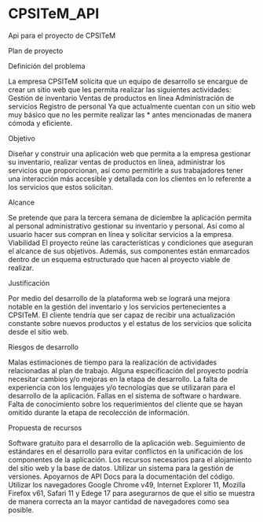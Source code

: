 # CPSITeM_API
Api para el proyecto de CPSITeM


Plan de proyecto

Definición del problema

La empresa CPSITeM solicita que un equipo de desarrollo se encargue de crear un sitio web que les permita realizar las siguientes actividades:
Gestión de inventario
Ventas de productos en línea
Administración de servicios
Registro de personal
Ya que actualmente cuentan con un sitio web muy básico que no les permite realizar las * antes mencionadas de manera cómoda y eficiente.


Objetivo

Diseñar y construir una aplicación web que permita a la empresa gestionar su inventario, realizar ventas de productos en línea, administrar los servicios que proporcionan, así como permitirle a sus trabajadores tener una interacción más accesible y detallada con los clientes en lo referente a los servicios que estos solicitan.


Alcance

Se pretende que para la tercera semana de diciembre la aplicación permita al personal administrativo gestionar su inventario y personal. Así como al usuario hacer sus compran en línea y solicitar servicios a la empresa.
Viabilidad
El proyecto reúne las características y condiciones que aseguran el alcance de sus objetivos. Además, sus componentes están enmarcados dentro de un esquema estructurado que hacen al proyecto viable de realizar.


Justificación

Por medio del desarrollo de la plataforma web se logrará una mejora notable en la gestión del inventario y los servicios pertenecientes a CPSITeM. El cliente tendría que ser capaz de recibir una actualización constante sobre nuevos productos y el estatus de los servicios que solicita desde el sitio web.


Riesgos de desarrollo

Malas estimaciones de tiempo para la realización de actividades relacionadas al plan de trabajo.
Alguna especificación del proyecto podría necesitar cambios y/o mejoras en la etapa de desarrollo.
La falta de experiencia con los lenguajes y/o tecnologías que se utilizaran para el desarrollo de la aplicación.
Fallas en el sistema de software o hardware.
Falta de conocimiento sobre los requerimientos del cliente que se hayan omitido durante la etapa de recolección de información.


Propuesta de recursos

Software gratuito para el desarrollo de la aplicación web.
Seguimiento de estándares en el desarrollo para evitar conflictos en la unificación de los componentes de la aplicación.
Los recursos necesarios para el alojamiento del sitio web y la base de datos.
Utilizar un sistema para la gestión de versiones.
Apoyarnos de API Docs para la documentación del código.
Utilizar los navegadores Google Chrome v49, Internet Explorer 11, Mozilla Firefox v61, Safari 11 y Edege 17 para asegurarnos de que el sitio se muestra de manera correcta an la mayor cantidad de navegadores como sea posible.
